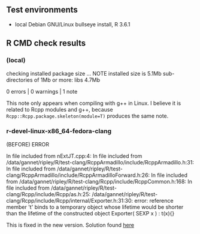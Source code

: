 ## Test environments
* local Debian GNU/Linux bullseye install, R 3.6.1

## R CMD check results

### (local)

checking installed package size ... NOTE
    installed size is  5.1Mb
    sub-directories of 1Mb or more:
      libs   4.7Mb

0 errors | 0 warnings | 1 note 

This note only appears when compiling with g++ in Linux. I believe it is related to Rcpp modules and g++, because `Rcpp::Rcpp.package.skeleton(module=T)` produces the same note.

### r-devel-linux-x86_64-fedora-clang

(BEFORE)
ERROR

In file included from nExtJT.cpp:4:
In file included from /data/gannet/ripley/R/test-clang/RcppArmadillo/include/RcppArmadillo.h:31:
In file included from /data/gannet/ripley/R/test-clang/RcppArmadillo/include/RcppArmadilloForward.h:26:
In file included from /data/gannet/ripley/R/test-clang/Rcpp/include/RcppCommon.h:168:
In file included from /data/gannet/ripley/R/test-clang/Rcpp/include/Rcpp/as.h:25:
/data/gannet/ripley/R/test-clang/Rcpp/include/Rcpp/internal/Exporter.h:31:30: error: reference member 't' binds to a temporary object whose lifetime would be shorter than the lifetime of the constructed object
                    Exporter( SEXP x ) : t(x){}
                    

This is fixed in the new version. Solution found [here](https://stackoverflow.com/questions/56004251/rcpp-module-error-with-a-constructor-taking-numericvector-as-parameter)


